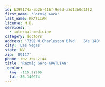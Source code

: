 ```yaml
---
id: b399174a-eb2b-416f-9e6d-a8d13b0d10f2
first_name: 'Razmig Garo'
last_name: KRATLIAN
license: M.D.
services:
  - internal-medicine
category: doctors
address: '7391 W Charleston Blvd    Ste 140'
city: 'Las Vegas'
state: NV
zip: '89117'
phone: 702-304-2144
title: 'Razmig Garo KRATLIAN'
_geoloc:
  lng: -115.28205
  lat: 36.140974
---
```


